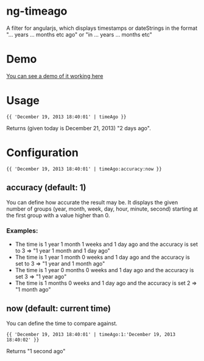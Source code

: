 # ng-timeago

A filter for angularjs, which displays timestamps or dateStrings in the format "... years ... months etc ago" or  "in ... years ... months etc"

# Demo

[You can see a demo of it working here](https://rawgithub.com/queicherius/ng-timeago/master/index.html)

# Usage

```
{{ 'December 19, 2013 18:40:01' | timeAgo }}
```

Returns (given today is December 21, 2013) "2 days ago".

# Configuration

```
{{ 'December 19, 2013 18:40:01' | timeAgo:accuracy:now }}
```

## accuracy (default: 1)

You can define how accurate the result may be. It displays the given number of groups (year, month, week, day, hour, minute, second) starting at the first group with a value higher than 0.

### Examples:

- The time is 1 year 1 month 1 weeks and 1 day ago and the accuracy is set to 3 => "1 year 1 month and 1 day ago"
- The time is 1 year 1 month 0 weeks and 1 day ago and the accuracy is set to 3 => "1 year and 1 month ago"
- The time is 1 year 0 months 0 weeks and 1 day ago and the accuracy is set 3 => "1 year ago"
- The time is 1 months 0 weeks and 1 day ago and the accuracy is set 2 => "1 month ago"


## now (default: current time)

You can define the time to compare against.

```
{{ 'December 19, 2013 18:40:01' | timeAgo:1:'December 19, 2013 18:40:02' }}
```

Returns "1 second ago"